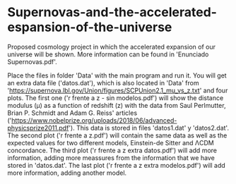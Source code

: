 # Supernovas-and-the-accelerated-espansion-of-the-universe

Proposed cosmology project in which the accelerated expansion of our universe will be shown. More information can be found in 'Enunciado Supernovas.pdf'.

Place the files in folder 'Data' with the main program and run it. You will get an extra data file ('datos.dat'), which is also located in 'Data' from 'https://supernova.lbl.gov/Union/figures/SCPUnion2.1_mu_vs_z.txt' and four plots. The first one ('r frente a z - sin modelos.pdf') will show the distance modulus (μ) as a function of redshift (z) with the data from Saul Perlmutter, Brian P. Schmidt	and	Adam G. Reiss' articles ('https://www.nobelprize.org/uploads/2018/06/advanced-physicsprize2011.pdf'). This data is stored in files 'datos1.dat' y 'datos2.dat'. The second plot ('r frente a z.pdf') will contain the same data as well as the expected values for two different models, Einstein-de Sitter and ΛCDM concordance. The third plot ('r frente a z extra datos.pdf') will add more information, adding more meassures from the information that we have stored in 'datos.dat'. The last plot ('r frente a z extra modelos.pdf') will add more information, adding another model.
